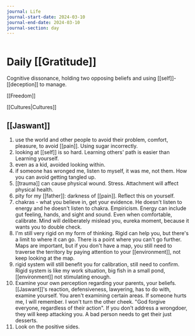 ```yaml
---
journal: Life
journal-start-date: 2024-03-10
journal-end-date: 2024-03-10
journal-section: day
---
```

```calendar-nav
```

# Daily [[Gratitude]]

Cognitive dissonance, holding two opposing beliefs and using [[self]]-[[deception]] to manage.

[[Freedom]]

[[Cultures|Cultures]]

## [[Jaswant]]
1. use the world and other people to avoid their problem, comfort, pleasure, to avoid [[pain]]. Using sugar incorrectly.
2. looking at [[self]] is so hard. Learning others' path is easier than Learning yourself.
3. even as a kid, avoided looking within.
4. if someone has wronged me, listen to myself, it was me, not them. How you can avoid getting tangled up.
5. [[trauma]] can cause physical wound. Stress. Attachment will affect physical health. 
6. pity for my [[father]]: darkness of [[pain]]. Reflect this on yourself. 
7. chakras - what you believe in, get your evidence. He doesn't listen to energy and he doesn't listen to chakra. Empiricism. Energy can include gut feeling, hands, and sight and sound. Even when comfortable, calibrate. Mind will deliberately mislead you, eureka moment, because it wants you to double check. 
8. I'm still very rigid on my form of thinking. Rigid can help you, but there's a limit to where it can go. There is a point where you can't go further. Maps are important, but if you don't have a map, you still need to traverse the territory by paying attention to your [[environment]], not keep looking at the map.
9. rigid system will still benefit you for calibration, still need to confirm. Rigid system is like my work situation, big fish in a small pond, [[environment]] not stimulating enough. 
10. Examine your own perception regarding your parents, your beliefs. [[Jaswant]]'s reaction, defensiveness, lawyering, has to do with, examine yourself. You aren't examining certain areas. If someone hurts me, I will remember. I won't turn the other cheek. "God forgive everyone, regardless of their action". If you don't address a wrongdoer, they will keep attacking you. A bad person needs to get their just desserts. 
11. Look on the positive sides. 


